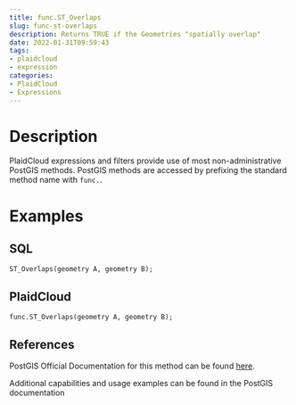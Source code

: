 ```yaml
---
title: func.ST_Overlaps
slug: func-st-overlaps
description: Returns TRUE if the Geometries "spatially overlap"
date: 2022-01-31T09:59:43
tags:
- plaidcloud
- expression
categories:
- PlaidCloud
- Expressions
---
```



# Description


PlaidCloud expressions and filters provide use of most non-administrative PostGIS methods. PostGIS methods are accessed by prefixing the standard method name with `func.`.



# Examples


## SQL



```
ST_Overlaps(geometry A, geometry B);
```


## PlaidCloud



```
func.ST_Overlaps(geometry A, geometry B);
```


## References


PostGIS Official Documentation for this method can be found [here](https://postgis.net/docs/manual-3.1/ST_Overlaps.html).



Additional capabilities and usage examples can be found in the PostGIS documentation


